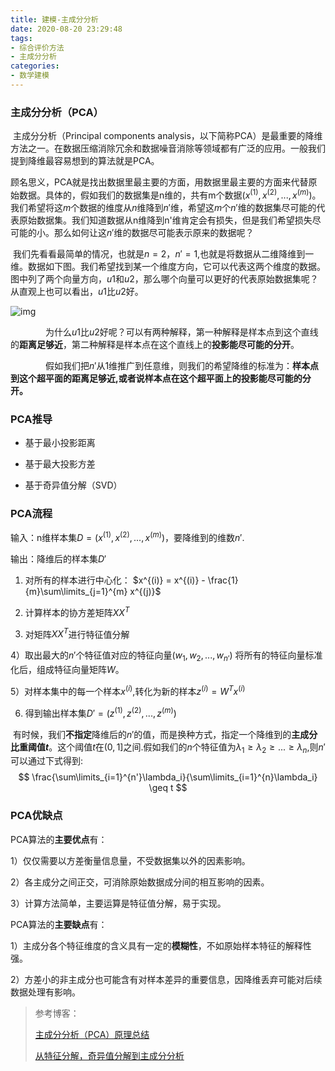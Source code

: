 ```yaml
---
title: 建模-主成分分析
date: 2020-08-20 23:29:48
tags:
- 综合评价方法
- 主成分分析
categories:
- 数学建模
---
```


### 主成分分析（PCA）

​	主成分分析（Principal components analysis，以下简称PCA）是最重要的降维方法之一。在数据压缩消除冗余和数据噪音消除等领域都有广泛的应用。一般我们提到降维最容易想到的算法就是PCA。

<!--more-->

​	顾名思义，PCA就是找出数据里最主要的方面，用数据里最主要的方面来代替原始数据。具体的，假如我们的数据集是n维的，共有m个数据$(x^{(1)},x^{(2)},...,x^{(m)})$。我们希望将这$m$个数据的维度从$n$维降到$n'$维，希望这$m$个$n'$维的数据集尽可能的代表原始数据集。我们知道数据从n维降到n'维肯定会有损失，但是我们希望损失尽可能的小。那么如何让这$n'$维的数据尽可能表示原来的数据呢？

​	我们先看看最简单的情况，也就是$n=2，n'=1$,也就是将数据从二维降维到一维。数据如下图。我们希望找到某一个维度方向，它可以代表这两个维度的数据。图中列了两个向量方向，$u1$和$u2$，那么哪个向量可以更好的代表原始数据集呢？从直观上也可以看出，$u1$比$u2$好。

![img](https://ericblog.oss-cn-beijing.aliyuncs.com/img/1042406-20161231162149992-1521335659.png)

　　　　为什么$u1$比$u2$好呢？可以有两种解释，第一种解释是样本点到这个直线的**距离足够近**，第二种解释是样本点在这个直线上的**投影能尽可能的分开**。

　　　　假如我们把$n'$从1维推广到任意维，则我们的希望降维的标准为：**样本点到这个超平面的距离足够近,或者说样本点在这个超平面上的投影能尽可能的分开。**

### PCA推导

- 基于最小投影距离
- 基于最大投影方差

- 基于奇异值分解（SVD）

### PCA流程

输入：n维样本集$D=(x^{(1)}, x^{(2)},...,x^{(m)})$，要降维到的维数$n'$.

输出：降维后的样本集$D′$

1) 对所有的样本进行中心化： $x^{(i)} = x^{(i)} - \frac{1}{m}\sum\limits_{j=1}^{m} x^{(j)}$

2) 计算样本的协方差矩阵$XX^T$

3) 对矩阵$XX^T$进行特征值分解

4）取出最大的$n'$个特征值对应的特征向量$(w_1,w_2,...,w_{n'})$ 将所有的特征向量标准化后，组成特征向量矩阵$W$。

5）对样本集中的每一个样本$x^{(i)}$,转化为新的样本$z^{(i)}=W^Tx^{(i)}$

6) 得到输出样本集$D' =(z^{(1)}, z^{(2)},...,z^{(m)})$

​	有时候，我们**不指定**降维后的$n'$的值，而是换种方式，指定一个降维到的**主成分比重阈值$t$**。这个阈值$t$在$(0,1]$之间.假如我们的$n$个特征值为$\lambda_1 \geq \lambda_2 \geq ... \geq \lambda_n$,则$n'$可以通过下式得到:
$$
\frac{\sum\limits_{i=1}^{n'}\lambda_i}{\sum\limits_{i=1}^{n}\lambda_i} \geq t
$$

### PCA优缺点

PCA算法的**主要优点**有：

1）仅仅需要以方差衡量信息量，不受数据集以外的因素影响。　

2）各主成分之间正交，可消除原始数据成分间的相互影响的因素。

3）计算方法简单，主要运算是特征值分解，易于实现。

PCA算法的**主要缺点**有：

1）主成分各个特征维度的含义具有一定的**模糊性**，不如原始样本特征的解释性强。

2）方差小的非主成分也可能含有对样本差异的重要信息，因降维丢弃可能对后续数据处理有影响。

> 参考博客：
>
> [主成分分析（PCA）原理总结](https://www.cnblogs.com/pinard/p/6239403.html)
>
> [从特征分解，奇异值分解到主成分分析](https://www.cnblogs.com/duye/p/10731816.html)